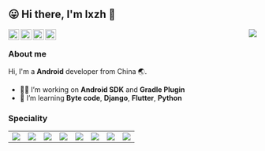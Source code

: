 <!-- <style type="text/css">
img {margin:3px}
</style> -->

## 😛 Hi there, I'm lxzh 👋

<img align="right" src="https://github-readme-stats.vercel.app/api?username=lxzh&show_icons=true&icon_color=0333f6&text_color=afb7c0&bg_color=0c0e12&hide_title=false&count_private=true&include_all_commits=true">


<a href="https://blog.lxzh.app">
  <img align="left" alt="lxzh's Blog" width="22px" margin:5px src="https://cdn.jsdelivr.net/npm/simple-icons@v3/icons/blogger.svg" />
</a>
<a href="https://blog.csdn.net/lxzh12345">
  <img align="left" alt="lxzh's CSDN Blog" width="22px" src="https://cdn.jsdelivr.net/npm/simple-icons@v3/icons/blogger.svg" />
</a>
<a href="https://www.zhihu.com/people/lxzh123">
  <img align="left" alt="lxzh's Zhihu" width="22px" src="https://cdn.jsdelivr.net/npm/simple-icons@v3/icons/zhihu.svg" />
</a>
<a href="mailto:leijf1239848066@gmail.com">
  <img align="left" alt="lxzh's Gmail" width="22px" src="https://cdn.jsdelivr.net/npm/simple-icons@v3/icons/gmail.svg" />
</a>

<br/>

### About me

Hi, I'm a **Android** developer from China 🌏.

- 👨‍💻‍ I’m working on **Android SDK** and **Gradle Plugin**
- 🌱 I’m learning **Byte code**, **Django**, **Flutter**, **Python**

### Speciality

<table border="0">
<tr>
<td><img src="https://img.shields.io/badge/Android-5+-009900?style=for-the=badge&logo=android&logoColor=%ffffff"></td>
<td><img src="https://img.shields.io/badge/C/C++-3+-669977?style=for-the=badge&logo=c&logoColor=%ffffff"></td>

<td><img src="https://img.shields.io/badge/Python-3+-669977?style=for-the=badge&logo=python&logoColor=%ffffff"></td>

<td><img src="https://img.shields.io/badge/Gradle-4-66bb77?style=for-the=badge&logo=gradle&logoColor=%ffffff"></td>

<td><img src="https://img.shields.io/badge/Git-4+-66dd77?style=for-the=badge&logo=git&logoColor=%ffffff"></td>

<td><img src="https://img.shields.io/badge/Android Studio-4+-66dd77?style=for-the=badge&logo=android-studio&logoColor=%ffffff"></td>

<td><img src="https://img.shields.io/badge/VSCode-3-667777?style=for-the=badge&logo=visual-studio-code&logoColor=%ffffff"></td>

<td><img src="https://img.shields.io/badge/Xcode-3-667777?style=for-the=badge&logo=xcode&logoColor=%ffffff"></td>
</tr>
</table>

<!--
**lxzh/lxzh** is a ✨ _special_ ✨ repository because its `README.md` (this file) appears on your GitHub profile.

Here are some ideas to get you started:

- 🔭 I’m currently working on ...
- 🌱 I’m currently learning ...
- 👯 I’m looking to collaborate on ...
- 🤔 I’m looking for help with ...
- 💬 Ask me about ...
- 📫 How to reach me: ...
- 😄 Pronouns: ...
- ⚡ Fun fact: ...
-->

